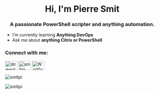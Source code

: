<h1 align="center">Hi, I'm Pierre Smit</h1>
<h3 align="center">A passionate PowerShell scripter and anything automation.</h3>

- I’m currently learning **Anything DevOps**
- Ask me about **anything Citrix or PowerShell**

<h3 align="left">Connect with me:</h3>
<p align="left">
<a href="https://twitter.com/direwolv3s" target="blank"><img align="center" src="https://raw.githubusercontent.com/rahuldkjain/github-profile-readme-generator/master/src/images/icons/Social/twitter.svg" alt="direwolv3s" height="30" width="40" /></a>
<a href="https://linkedin.com/in/smitpi" target="blank"><img align="center" src="https://raw.githubusercontent.com/rahuldkjain/github-profile-readme-generator/master/src/images/icons/Social/linked-in-alt.svg" alt="smitpi" height="30" width="40" /></a>
<a href="https://discord.gg/Warl0ck53#0717" target="blank"><img align="center" src="https://raw.githubusercontent.com/rahuldkjain/github-profile-readme-generator/master/src/images/icons/Social/discord.svg" alt="Warl0ck53#0717" height="30" width="40" /></a>
</p>
<p>&nbsp;<img align="left" src="https://github-readme-stats.vercel.app/api?username=smitpi&show_icons=true&locale=en" alt="smitpi" /></p>
<p><img align="left" src="https://github-readme-streak-stats.herokuapp.com/?user=smitpi&" alt="smitpi" /></p>

